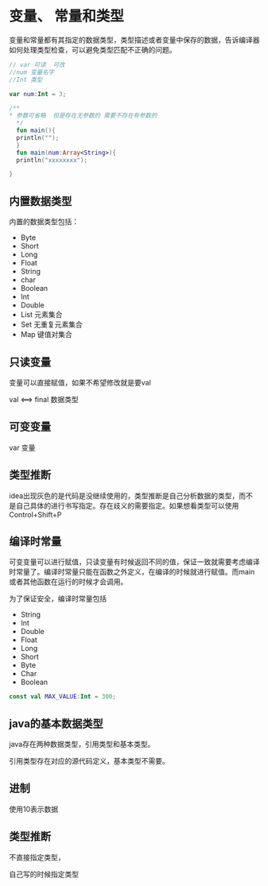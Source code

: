 # 变量、 常量和类型

变量和常量都有其指定的数据类型，类型描述或者变量中保存的数据，告诉编译器如何处理类型检查，可以避免类型匹配不正确的问题。

```kotlin
// var 可读  可改
//num 变量名字
//Int 类型

var num:Int = 3;

/**
* 参数可省略  但是存在无参数的 需要不存在有参数的
  */
  fun main(){
  println("");
  }
  fun main(num:Array<String>){
  println("xxxxxxxx");

}
```

## 内置数据类型

内置的数据类型包括：

- Byte 
- Short
- Long
- Float
- String
- char 
- Boolean
- Int
- Double
- List 元素集合
- Set 无重复元素集合
- Map 键值对集合

## 只读变量

变量可以直接赋值，如果不希望修改就是要val

val   <==>  final 数据类型

## 可变变量

var 变量


## 类型推断

idea出现灰色的是代码是没继续使用的，类型推断是自己分析数据的类型，而不是自己具体的进行书写指定。存在歧义的需要指定。如果想看类型可以使用Control+Shift+P


## 编译时常量

可变变量可以进行赋值，只读变量有时候返回不同的值，保证一致就需要考虑编译时常量了。编译时常量只能在函数之外定义，在编译的时候就进行赋值。而main或者其他函数在运行的时候才会调用。

为了保证安全，编译时常量包括

- String
- Int
- Double
- Float
- Long
- Short
- Byte
- Char
- Boolean

```kotlin
const val MAX_VALUE:Int = 300;
```
## java的基本数据类型

java存在两种数据类型，引用类型和基本类型。

引用类型存在对应的源代码定义，基本类型不需要。

## 进制

使用10表示数据

## 类型推断

不直接指定类型， 

自己写的时候指定类型



























